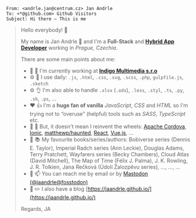 ```
From: <andrle.jan@centrum.cz> Jan Andrle
To: <*@github.com> Github Visitors
Subject: Hi there – This is me
```
> Hello everybody! :wave:
> 
> My name is Jan Andrle :man: and I'm a **Full-Stack** and [**Hybrid App Developer**](https://ionicframework.com/resources/articles/what-is-hybrid-app-development) working in *Prague, Czechia*.
>
> There are some main points about me:
> - :office: :hammer: I'm currently working at [**Indigo Multimedia s.r.o**](https://github.com/IndigoMultimediaTeam)
> - :gear: :muscle: I use daily: `.js`, `.html`, `.css`, `.svg`, `.scss`, `.php`, `gulpfile.js`, `.sketch`
> - :gear: :ok_hand: I'm also able to handle `.xlsx` (`.ods`), `.less`, `.styl`, `.ts`, `.py`, `.sh`, `.ps`, …
> - :heart: :thumbsup: I'm a **huge fan of vanilla** *JavaScript*, *CSS* and *HTML* so I'm trying not to “overuse” (helpful) tools such as *SASS*, *TypeScript* etc.
> - :wrench: :hammer: But, it doesn't mean I reinvent the wheels: [Apache Cordova](https://cordova.apache.org/ "Mobile apps with HTML, CSS & JS | Target multiple platforms with one code base | Free and open source"), [Ionic](https://ionicframework.com/ "Cross-Platform Mobile App Development"), [matthewp/haunted](https://github.com/matthewp/haunted "React's Hooks API implemented for web components 👻"), [React](https://reactjs.org/ "A JavaScript library for building user interfaces"), [Vue.js](https://vuejs.org/ "The Progressive JavaScript Framework"), …
> - :book: :books: My favourite books/series/authors: Bobiverse series (Dennis E. Taylor), Imperial Radch series (Ann Leckie), Douglas Adams, Terry Pratchett, Wayfarers series (Becky Chambers), Cloud Atlas (David Mitchell), The Map of Time (Félix J. Palma), J. K. Rowling, J. R. Tolkien, Jana Rečková (Údolí Žalozpěvu series), …, …, …
> - :speech_balloon: :mailbox: You can reach me by email or by [Mastodon (@jaandrle@fosstodon)](https://fosstodon.org/@jaandrle)
> - :pencil: :pencil2: I also have a blog [https://jaandrle.github.io/](https://jaandrle.github.io/)
>
> Regards,
> JA
